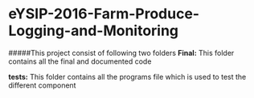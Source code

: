 # eYSIP-2016-Farm-Produce-Logging-and-Monitoring

#####This project consist of following two folders
 **Final:** This folder contains all the final and documented code
 
 **tests:** This folder contains all the programs file which is used to test the different component

